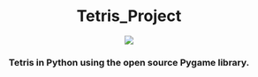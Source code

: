 <h1 align="center">Tetris_Project</h1>
<p align="center">
  <img src="https://play-lh.googleusercontent.com/za2Nu_qjMw5GzWfbzet4zeiZT1xvJlTRi4NJzGpJWX9grxFAAko5dGBwe7qeqK01THw"/>
</p>
<h3 align="center">Tetris in Python using the open source Pygame library.</h3>
